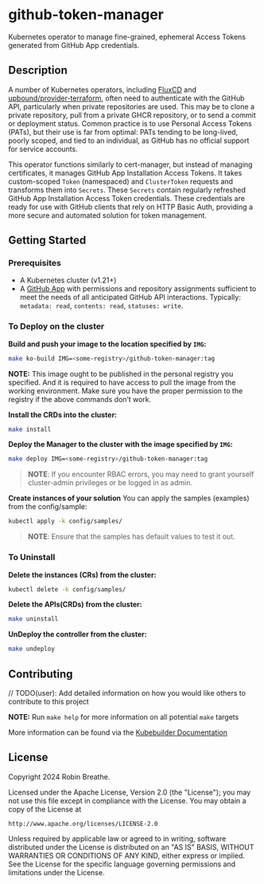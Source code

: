 # github-token-manager

Kubernetes operator to manage fine-grained, ephemeral Access Tokens generated from GitHub App credentials.

## Description

A number of Kubernetes operators, including [FluxCD](https://fluxcd.io/) and [upbound/provider-terraform](https://github.com/upbound/provider-terraform), often need to authenticate with the GitHub API, particularly when private repositories are used. This may be to clone a private repository, pull from a private GHCR repository, or to send a commit or deployment status. Common practice is to use Personal Access Tokens (PATs), but their use is far from optimal: PATs tending to be long-lived, poorly scoped, and tied to an individual, as GitHub has no official support for service accounts.

This operator functions similarly to cert-manager, but instead of managing certificates, it manages GitHub App Installation Access Tokens. It takes custom-scoped `Token` (namespaced) and `ClusterToken` requests and transforms them into `Secrets`. These `Secrets` contain regularly refreshed GitHub App Installation Access Token credentials. These credentials are ready for use with GitHub clients that rely on HTTP Basic Auth, providing a more secure and automated solution for token management.

## Getting Started

### Prerequisites

* A Kubernetes cluster (v1.21+)
* A [GitHub App](https://docs.github.com/en/apps/creating-github-apps) with permissions and repository assignments sufficient to meet the needs of all anticipated GitHub API interactions. Typically: `metadata: read`, `contents: read`, `statuses: write`.

### To Deploy on the cluster

**Build and push your image to the location specified by `IMG`:**

```sh
make ko-build IMG=<some-registry>/github-token-manager:tag
```

**NOTE:** This image ought to be published in the personal registry you specified. 
And it is required to have access to pull the image from the working environment. 
Make sure you have the proper permission to the registry if the above commands don’t work.

**Install the CRDs into the cluster:**

```sh
make install
```

**Deploy the Manager to the cluster with the image specified by `IMG`:**

```sh
make deploy IMG=<some-registry>/github-token-manager:tag
```

> **NOTE**: If you encounter RBAC errors, you may need to grant yourself cluster-admin 
privileges or be logged in as admin.

**Create instances of your solution**
You can apply the samples (examples) from the config/sample:

```sh
kubectl apply -k config/samples/
```

>**NOTE**: Ensure that the samples has default values to test it out.

### To Uninstall

**Delete the instances (CRs) from the cluster:**

```sh
kubectl delete -k config/samples/
```

**Delete the APIs(CRDs) from the cluster:**

```sh
make uninstall
```

**UnDeploy the controller from the cluster:**

```sh
make undeploy
```

## Contributing

// TODO(user): Add detailed information on how you would like others to contribute to this project

**NOTE:** Run `make help` for more information on all potential `make` targets

More information can be found via the [Kubebuilder Documentation](https://book.kubebuilder.io/introduction.html)

## License

Copyright 2024 Robin Breathe.

Licensed under the Apache License, Version 2.0 (the "License");
you may not use this file except in compliance with the License.
You may obtain a copy of the License at

    http://www.apache.org/licenses/LICENSE-2.0

Unless required by applicable law or agreed to in writing, software
distributed under the License is distributed on an "AS IS" BASIS,
WITHOUT WARRANTIES OR CONDITIONS OF ANY KIND, either express or implied.
See the License for the specific language governing permissions and
limitations under the License.
